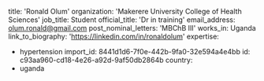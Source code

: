 title: 'Ronald Olum'
organization: 'Makerere University College of Health Sciences'
job_title: Student
official_title: 'Dr in training'
email_address: olum.ronald@gmail.com
post_nominal_letters: 'MBChB III'
works_in: Uganda
link_to_biography: 'https://linkedin.com/in/ronaldolum'
expertise:
  - hypertension
import_id: 8441d1d6-7f0e-442b-9fa0-32e594a4e4bb
id: c93aa960-cd18-4e26-a92d-9af50db2864b
country:
  - uganda
